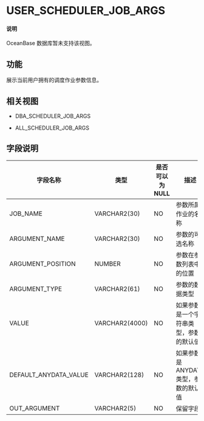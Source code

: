 USER_SCHEDULER_JOB_ARGS
===========================================

  <main id="notice" type='explain'>
    <h4>说明</h4>
    <p>OceanBase 数据库暂未支持该视图。</p>
  </main>

功能
-----------

展示当前用户拥有的调度作业参数信息。

相关视图
-------------

* DBA_SCHEDULER_JOB_ARGS

* ALL_SCHEDULER_JOB_ARGS

字段说明
-------------

|       **字段名称**        |     **类型**     | **是否可以为 NULL** |         **描述**          |
|-----------------------|----------------|----------------|-------------------------|
| JOB_NAME              | VARCHAR2(30)   | NO             | 参数所属作业的名称               |
| ARGUMENT_NAME         | VARCHAR2(30)   | NO             | 参数的可选名称                 |
| ARGUMENT_POSITION     | NUMBER         | NO             | 参数在参数列表中的位置             |
| ARGUMENT_TYPE         | VARCHAR2(61)   | NO             | 参数的数据类型                 |
| VALUE                 | VARCHAR2(4000) | NO             | 如果参数是一个字符串类型，参数的默认值     |
| DEFAULT_ANYDATA_VALUE | VARCHAR2(128)  | NO             | 如果参数是 ANYDATA 类型，参数的默认值 |
| OUT_ARGUMENT          | VARCHAR2(5)    | NO             | 保留字段                    |
